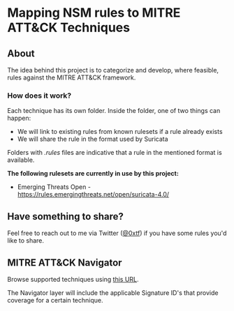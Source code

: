 # Mapping NSM rules to MITRE ATT&CK Techniques 

## About

The idea behind this project is to categorize and develop, where feasible, rules against the MITRE ATT&CK framework. 

### How does it work?

Each technique has its own folder. Inside the folder, one of two things can happen:

* We will link to existing rules from known rulesets if a rule already exists
* We will share the rule in the format used by Suricata

Folders with _.rules_ files are indicative that a rule in the mentioned format is available. 

**The following rulesets are currently in use by this project:**

* Emerging Threats Open - https://rules.emergingthreats.net/open/suricata-4.0/

## Have something to share? 

Feel free to reach out to me via Twitter ([@0xtf](https://twitter.com/0xtf)) if you have some rules you'd like to share.

## MITRE ATT&CK Navigator

Browse supported techniques using [this URL](https://mitre-attack.github.io/attack-navigator/enterprise/#layerURL=https%3A%2F%2Fraw.githubusercontent.com%2F0xtf%2Fnsm-mitre%2Fmaster%2FNavigator-Layer.json).

The Navigator layer will include the applicable Signature ID's that provide coverage for a certain technique. 
